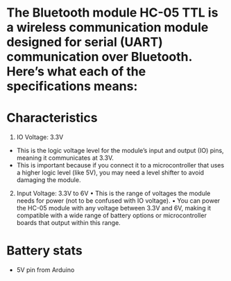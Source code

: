 # The Bluetooth module HC-05 TTL is a wireless communication module designed for serial (UART) communication over Bluetooth. Here’s what each of the specifications means:

# Characteristics

1. IO Voltage: 3.3V
  - This is the logic voltage level for the module’s input and output (IO) pins, meaning it communicates at 3.3V.
  - This is important because if you connect it to a microcontroller that uses a higher logic level (like 5V), you may need a level shifter to avoid damaging the module.

2. Input Voltage: 3.3V to 6V
	•	This is the range of voltages the module needs for power (not to be confused with IO voltage).
	•	You can power the HC-05 module with any voltage between 3.3V and 6V, making it compatible with a wide range of battery options or microcontroller boards that output within this range.

# Battery stats

  - 5V pin from Arduino
